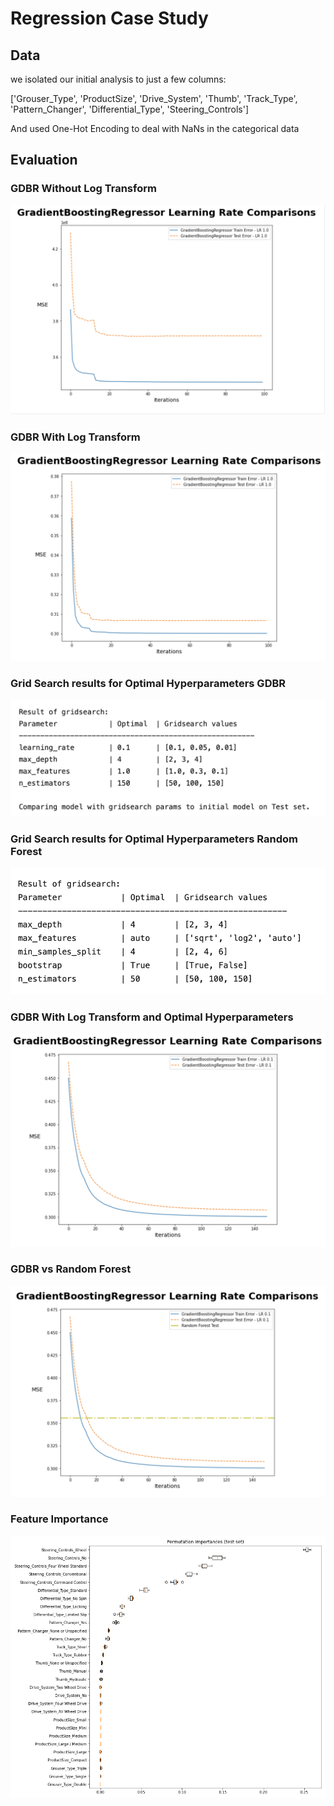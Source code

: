 # Regression Case Study
## Data
we isolated our initial analysis to just a few columns:

['Grouser_Type', 'ProductSize', 'Drive_System', 'Thumb', 'Track_Type', 'Pattern_Changer', 'Differential_Type', 'Steering_Controls']


And used One-Hot Encoding to deal with NaNs in the categorical data
## Evaluation
### GDBR Without Log Transform
![GDBR](images/GDBR.png)
### GDBR With Log Transform
![LogGDBR](images/LogGDBR.png)
### Grid Search results for Optimal Hyperparameters GDBR
![GridSearch](images/gdbr_gridsearch.png)
### Grid Search results for Optimal Hyperparameters Random Forest
![GridSearch](images/rf_gridsearch(1).png)
### GDBR With Log Transform and Optimal Hyperparameters
![Optimized](images/gdbr_optimized.png)
### GDBR vs Random Forest
![VS](images/gdbr_rf_model.png)
### Feature Importance
![Features](images/permutation_importance.png)

